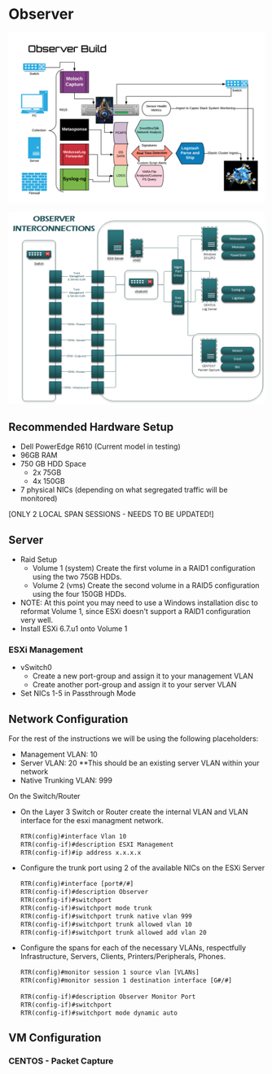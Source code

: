 # Observer
![build](observer-build.png)

![build](Observer-Interconnections.png)

## Recommended Hardware Setup
  - Dell PowerEdge R610 (Current model in testing)
  - 96GB RAM 
  - 750 GB HDD Space
    - 2x 75GB
    - 4x 150GB
  - 7 physical NICs (depending on what segregated traffic will be monitored)
    
[ONLY 2 LOCAL SPAN SESSIONS - NEEDS TO BE UPDATED!]    
  
## Server
  - Raid Setup
    - Volume 1 (system) Create the first volume in a RAID1 configuration using the two 75GB HDDs.
    - Volume 2 (vms) Create the second volume in a RAID5 configuration using the four 150GB HDDs.
  - NOTE: At this point you may need to use a Windows installation disc to reformat Volume 1, since ESXi doesn't support a RAID1 configuration very well.
  - Install ESXi 6.7.u1 onto Volume 1
  
### ESXi Management
  - vSwitch0
    - Create a new port-group and assign it to your management VLAN
    - Create another port-group and assign it to your server VLAN
  - Set NICs 1-5 in Passthrough Mode 

## Network Configuration
For the rest of the instructions we will be using the following placeholders:
   - Management VLAN: 10
   - Server VLAN: 20 **This should be an existing server VLAN within your network
   - Native Trunking VLAN: 999

On the Switch/Router
   - On the Layer 3 Switch or Router create the internal VLAN and VLAN interface for the esxi managment network.
      ```
      RTR(config)#interface Vlan 10 
      RTR(config-if)#description ESXI Management
      RTR(config-if)#ip address x.x.x.x
      ```
      
   - Configure the trunk port using 2 of the available NICs on the ESXi Server
      ```
      RTR(config)#interface [port#/#]
      RTR(config-if)#description Observer
      RTR(config-if)#switchport
      RTR(config-if)#switchport mode trunk
      RTR(config-if)#switchport trunk native vlan 999
      RTR(config-if)#switchport trunk allowed vlan 10
      RTR(config-if)#switchport trunk allowed add vlan 20
      ```
      
   - Configure the spans for each of the necessary VLANs, respectfully Infrastructure, Servers, Clients, Printers/Peripherals, Phones.
      ```
      RTR(config)#monitor session 1 source vlan [VLANs]
      RTR(config)#monitor session 1 destination interface [G#/#]
      
      RTR(config-if)#description Observer Monitor Port
      RTR(config-if)#switchport
      RTR(config-if)#switchport mode dynamic auto
      ```

## VM Configuration
### CENTOS - Packet Capture
